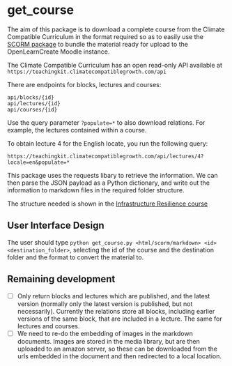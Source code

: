 # get_course

The aim of this package is to download a complete course from the Climate Compatible Curriculum
in the format required so as to easily use the [SCORM package](https://github.com/ClimateCompatibleGrowth/scorm_package)
to bundle the material ready for upload to the OpenLearnCreate Moodle instance.

The Climate Compatible Curriculum has an open read-only API available at ``https://teachingkit.climatecompatiblegrowth.com/api``

There are endpoints for blocks, lectures and courses:

    api/blocks/{id}
    api/lectures/{id}
    api/courses/{id}

Use the query parameter `?populate=*` to also download relations. For example, the lectures contained within a course.

To obtain lecture 4 for the English locate, you run the following query:

    https://teachingkit.climatecompatiblegrowth.com/api/lectures/4?locale=en&populate=*

This package uses the requests libary to retrieve the information. We can then parse the JSON payload as a Python dictionary,
and write out the information to markdown files in the required folder structure.

The structure needed is shown in the [Infrastructure Resilience course](https://github.com/ClimateCompatibleGrowth/nismod_teaching_kit)

## User Interface Design

The user should type `python get_course.py <html/scorm/markdown> <id> <destination_folder>`, selecting the id of the course and the destination folder
and the format to convert the material to.

## Remaining development

- [ ] Only return blocks and lectures which are published, and the latest version (normally only the latest version is published, but not necessarily).
  Currently the relations store all blocks, including earlier versions of the same block, that are included in a lecture.
  The same for lectures and courses.
- [ ] We need to re-do the embedding of images in the markdown documents. Images are stored in the media library, but are then uploaded to an amazon server, so these can be downloaded from the urls embedded in the document and then redirected to a local location.
